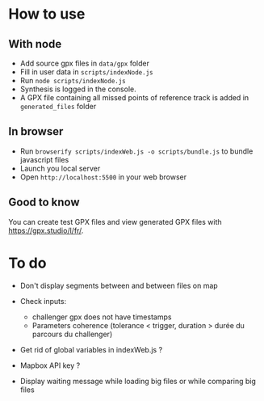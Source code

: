 # How to use
## With node
- Add source gpx files in `data/gpx` folder
- Fill in user data in `scripts/indexNode.js`
- Run `node scripts/indexNode.js`
- Synthesis is logged in the console.
- A GPX file containing all missed points of reference track is added in `generated_files` folder

## In browser
- Run `browserify scripts/indexWeb.js -o scripts/bundle.js` to bundle javascript files
- Launch you local server
- Open `http://localhost:5500` in your web browser

## Good to know
You can create test GPX files and view generated GPX files with https://gpx.studio/l/fr/.

# To do
- Don't display segments between <trkseg> and between files on map
- Check inputs:
  - challenger gpx does not have timestamps
  - Parameters coherence (tolerance < trigger, duration > durée du parcours du challenger)

- Get rid of global variables in indexWeb.js ?
- Mapbox API key ?
- Display waiting message while loading big files or while comparing big files
